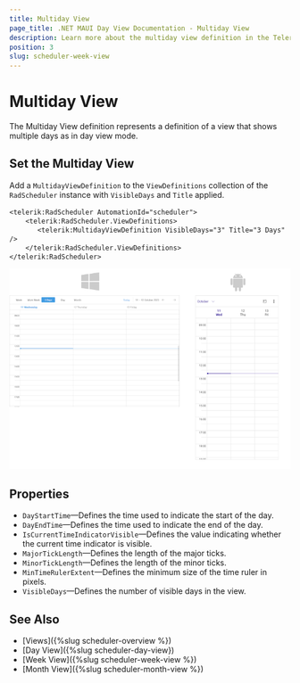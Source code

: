 ```yaml
---
title: Multiday View
page_title: .NET MAUI Day View Documentation - Multiday View 
description: Learn more about the multiday view definition in the Telerik UI for .NET MAUI Scheduler control.
position: 3
slug: scheduler-week-view
---
```


# Multiday View 

The Multiday View definition represents a definition of a view that shows multiple days as in day view mode.

## Set the Multiday View

Add a `MultidayViewDefinition` to the `ViewDefinitions` collection of the `RadScheduler` instance with `VisibleDays` and `Title` applied.

```XAML
<telerik:RadScheduler AutomationId="scheduler">
    <telerik:RadScheduler.ViewDefinitions>
       <telerik:MultidayViewDefinition VisibleDays="3" Title="3 Days" />
    </telerik:RadScheduler.ViewDefinitions>
</telerik:RadScheduler>
```

![](../images/scheduler-multiday.png)


## Properties

* `DayStartTime`&mdash;Defines the time used to indicate the start of the day.
* `DayEndTime`&mdash;Defines the time used to indicate the end of the day.
* `IsCurrentTimeIndicatorVisible`&mdash;Defines the value indicating whether the current time indicator is visible.
* `MajorTickLength`&mdash;Defines the length of the major ticks.
* `MinorTickLength`&mdash;Defines the length of the minor ticks.
* `MinTimeRulerExtent`&mdash;Defines the minimum size of the time ruler in pixels.
* `VisibleDays`&mdash;Defines the number of visible days in the view.

## See Also

- [Views]({%slug scheduler-overview %})
- [Day View]({%slug scheduler-day-view})
- [Week View]({%slug scheduler-week-view %})
- [Month View]({%slug scheduler-month-view %})
